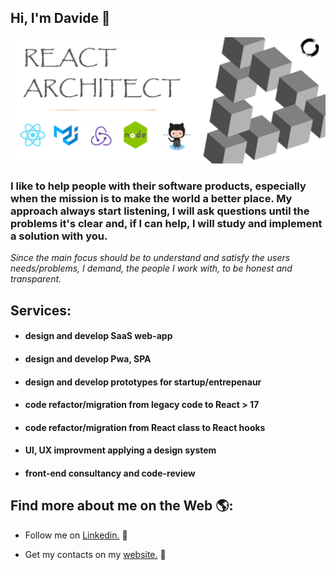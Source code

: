 ## Hi, I'm Davide 👋

![](/cover-01.png)

### I like to help people with their software products, especially when the mission is to make the world a better place. My approach always start listening, I will ask questions until the problems it's clear and, if I can help, I will study and implement a solution with you.

_Since the main focus should be to understand and satisfy the users needs/problems, I demand, the people I work with, to be honest and transparent._

## Services:

- #### design and develop SaaS web-app

- #### design and develop Pwa, SPA

- #### design and develop prototypes for startup/entrepenaur

- #### code refactor/migration from legacy code to React > 17

- #### code refactor/migration from React class to React hooks

- #### UI, UX improvment applying a design system

- #### front-end consultancy and code-review

## Find more about me on the Web 🌎:

- Follow me on <a href="https://www.linkedin.com/in/davide-mezzetti-6272a635/">Linkedin.</a> 💼

- Get my contacts on my <a href="https://www.davidemezzetti.com">website.</a> 🚀
